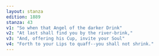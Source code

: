 ```yaml
---
layout: stanza
edition: 1889
stanza: 43
v1: "So when that Angel of the darker Drink"
v2: "At last shall find you by the river-brink,"
v3: "And, offering his Cup, invite your Soul"
v4: "Forth to your Lips to quaff--you shall not shrink."
---
```

